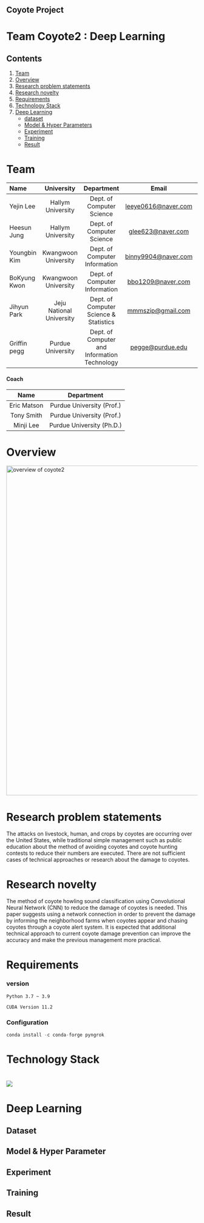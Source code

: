 ## Coyote Project

# Team Coyote2 : Deep Learning

## Contents
1. [Team](#team)
2. [Overview ](#overview)
3. [Research problem statements](#research-problem-statements)
4. [Research novelty](#research-novelty)
6. [Requirements](#requirements)
8. [Technology Stack](#technology-stack)
9. [Deep Learning](#deep-learning)
    - [dataset](#dataset)
    - [Model & Hyper Parameters](#model-&-hyper-parameters)
    - [Experiment](#experiment)
    - [Training](#training)
    - [Result](#result)    

# Team

| Name         | University               | Department                                   | Email               | Contact                        |
| :------------- | :------------------------: | :--------------------------------------------: | :-------------------: | :------------------------------: |
| Yejin Lee    | Hallym University        | Dept. of Computer Science                    | leeye0616@naver.com | https://github.com/yetniek     |
| Heesun Jung  | Hallym University        | Dept. of Computer Science                    | glee623@naver.com   | https://github.com/glee623     |
| Youngbin Kim | Kwangwoon University     | Dept. of Computer Information                | binny9904@naver.com | https://github.com/0binn       |
| BoKyung Kwon | Kwangwoon University     | Dept. of Computer Information                | bbo1209@naver.com   | https://github.com/doomdabo    |
| Jihyun Park  | Jeju National University | Dept. of Computer Science & Statistics       | mmmszip@gmail.com   | https://github.com/mmmtobezip  |
| Griffin pegg | Purdue University        | Dept. of Computer and Information Technology | pegge@purdue.edu    | https://github.com/coyotehowls |


#### Coach

| Name        | Department         |
| :---------: | :-----------------: |
| Eric Matson | Purdue University (Prof.) |
| Tony Smith | Purdue University (Prof.) |
| Minji Lee | Purdue University (Ph.D.) |



# Overview 
<img width="866" alt="overview of coyote2" src="https://user-images.githubusercontent.com/51157811/196322339-95cadce6-5926-4d39-9579-ad5968d65c27.PNG">


# Research problem statements 

The attacks on livestock, human, and crops by coyotes are occurring over the United States, while traditional simple management such as public education about the method of avoiding coyotes and coyote hunting contests to reduce their numbers are executed. There are not sufficient cases of technical approaches or research about the damage to coyotes. 



# Research novelty 

The method of coyote howling sound classification using Convolutional Neural Network (CNN) to reduce the damage of coyotes is needed. This paper suggests using a network connection in order to prevent the damage by informing the neighborhood farms when coyotes appear and chasing coyotes through a coyote alert system. It is expected that additional technical approach to current coyote damage prevention can improve the accuracy and make the previous management more practical.



# Requirements
### version
`Python 3.7 ~ 3.9`

`CUDA Version 11.2`

### Configuration

```python
conda install -c conda-forge pyngrok  
```



# Technology Stack

# <img src="https://img.shields.io/badge/Python-3776AB?style=flat-square&logo=Python&logoColor=white"/>



# Deep Learning
## Dataset
## Model & Hyper Parameter
## Experiment
## Training
## Result
